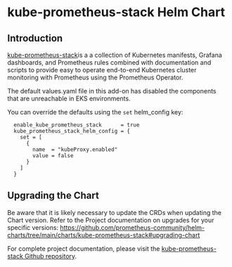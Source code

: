 # kube-prometheus-stack Helm Chart

## Introduction

[kube-prometheus-stack](https://github.com/prometheus-community/helm-charts/tree/main/charts/kube-prometheus-stack)is a a collection of Kubernetes manifests, Grafana dashboards, and Prometheus rules combined with documentation and scripts to provide easy to operate end-to-end Kubernetes cluster monitoring with Prometheus using the Prometheus Operator.

The default values.yaml file in this add-on has disabled the components that are unreachable in EKS environments.

You can override the defaults using the `set` helm_config key:

```hcl
  enable_kube_prometheus_stack      = true
  kube_prometheus_stack_helm_config = {
    set = [
      {
        name  = "kubeProxy.enabled"
        value = false
      }
    ]  
  }
```

## Upgrading the Chart

Be aware that it is likely necessary to update the CRDs when updating the Chart version. Refer to the Project documentation on upgrades for your specific versions: https://github.com/prometheus-community/helm-charts/tree/main/charts/kube-prometheus-stack#upgrading-chart


For complete project documentation, please visit the [kube-prometheus-stack Github repository](https://github.com/prometheus-community/helm-charts/tree/main/charts/kube-prometheus-stack).
